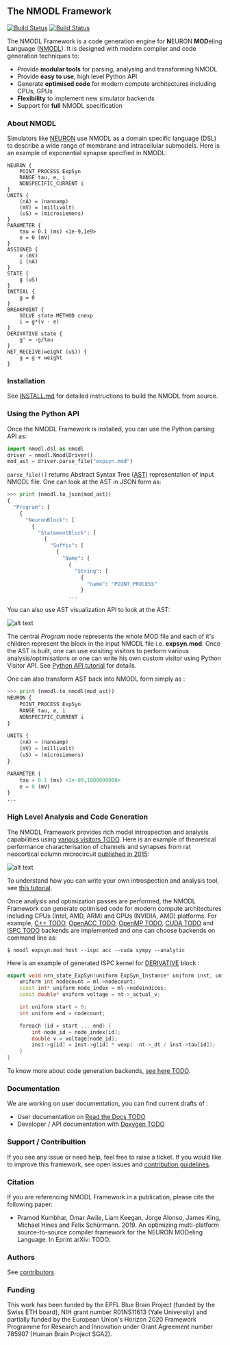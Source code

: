 ## The NMODL Framework
[![Build Status](https://travis-ci.org/BlueBrain/nmodl.svg?branch=master)](https://travis-ci.org/BlueBrain/nmodl) [![Build Status](https://dev.azure.com/pramodskumbhar/nmodl/_apis/build/status/BlueBrain.nmodl?branchName=master)](https://dev.azure.com/pramodskumbhar/nmodl/_build/latest?definitionId=2&branchName=master)

The NMODL Framework is a code generation engine for **N**EURON **MOD**eling **L**anguage ([NMODL](https://www.neuron.yale.edu/neuron/static/py_doc/modelspec/programmatic/mechanisms/nmodl.html)). It is designed with modern compiler and code generation techniques to:

* Provide **modular tools** for parsing, analysing and transforming NMODL
* Provide **easy to use**, high level Python API
* Generate **optimised code** for modern compute architectures including CPUs, GPUs
* **Flexibility** to implement new simulator backends
* Support for **full** NMODL specification

### About NMODL

Simulators like [NEURON](https://www.neuron.yale.edu/neuron/) use NMODL as a domain specific language (DSL) to describe a wide range of membrane and  intracellular submodels. Here is an example of exponential synapse specified in NMODL:

```
NEURON {
    POINT_PROCESS ExpSyn
    RANGE tau, e, i
    NONSPECIFIC_CURRENT i
}
UNITS {
    (nA) = (nanoamp)
    (mV) = (millivolt)
    (uS) = (microsiemens)
}
PARAMETER {
    tau = 0.1 (ms) <1e-9,1e9>
    e = 0 (mV)
}
ASSIGNED {
    v (mV)
    i (nA)
}
STATE {
    g (uS)
}
INITIAL {
    g = 0
}
BREAKPOINT {
    SOLVE state METHOD cnexp
    i = g*(v - e)
}
DERIVATIVE state {
    g' = -g/tau
}
NET_RECEIVE(weight (uS)) {
    g = g + weight
}
```

### Installation

See [INSTALL.md](INSTALL.md) for detailed instructions to build the NMODL from source.

### Using the Python API

Once the NMODL Framework is installed, you can use the Python parsing API as:

```python
import nmodl.dsl as nmodl
driver = nmodl.NmodlDriver()
mod_ast = driver.parse_file("expsyn.mod")
```

`parse_file()]` returns Abstract Syntax Tree ([AST](https://en.wikipedia.org/wiki/Abstract_syntax_tree)) representation of input NMODL file. One can look at the AST in JSON form as:

```python
>>> print (nmodl.to_json(mod_ast))
{
  "Program": [
    {
      "NeuronBlock": [
        {
          "StatementBlock": [
            {
              "Suffix": [
                {
                  "Name": [
                    {
                      "String": [
                        {
                          "name": "POINT_PROCESS"
                        }
                    ...
```
You can also use AST visualization API to look at the AST:

![alt text](docs/images/nmodl.ast.png "AST representation of expsyn.mod")

The central *Program* node represents the whole MOD file and each of it's children represent the block in the input NMODL file i.e. **expsyn.mod**. Once the AST is built, one can use exisiting visitors to perform various analysis/optimisations or one can write his own custom visitor using Python Visitor API. See [Python API tutorial](docs/notebooks/nmodl-python-tutorial.ipynb) for details.

One can also transform AST back into NMODL form simply as :

```python
>>> print (nmodl.to_nmodl(mod_ast))
NEURON {
    POINT_PROCESS ExpSyn
    RANGE tau, e, i
    NONSPECIFIC_CURRENT i
}

UNITS {
    (nA) = (nanoamp)
    (mV) = (millivolt)
    (uS) = (microsiemens)
}

PARAMETER {
    tau = 0.1 (ms) <1e-09,1000000000>
    e = 0 (mV)
}
...
```

### High Level Analysis and Code Generation

The NMODL Framework provides rich model introspection and analysis capabilities using [various visitors TODO](). Here is an example of theoretical performance characterisation of channels and synapses from rat neocortical column microcircuit [published in 2015](https://www.cell.com/abstract/S0092-8674%2815%2901191-5):

![alt text](docs/images/nmodl-perf-stats.png "Example of performance characterisation")

To understand how you can write your own introspection and analysis tool, see [this tutorial](docs/notebooks/nmodl-python-tutorial.ipynb).

Once analysis and optimization passes are performed, the NMODL Framework can generate optimised code for modern compute architectures including CPUs (Intel, AMD, ARM) and GPUs (NVIDIA, AMD) platforms. For example, [C++ TODO](), [OpenACC TODO](), [OpenMP TODO](), [CUDA TODO]() and [ISPC TODO]() backends are implemented and one can choose backends on command line as:

```
$ nmodl expsyn.mod host --ispc acc --cuda sympy --analytic
```

Here is an example of generated ISPC kernel for [DERIVATIVE](https://www.neuron.yale.edu/neuron/static/py_doc/modelspec/programmatic/mechanisms/nmodl.html#derivative) block :

```c++
export void nrn_state_ExpSyn(uniform ExpSyn_Instance* uniform inst, uniform NrnThread* uniform nt ...) {
    uniform int nodecount = ml->nodecount;
    const int* uniform node_index = ml->nodeindices;
    const double* uniform voltage = nt->_actual_v;

    int uniform start = 0;
    int uniform end = nodecount;

    foreach (id = start ... end) {
        int node_id = node_index[id];
        double v = voltage[node_id];
        inst->g[id] = inst->g[id] * vexp( -nt->_dt / inst->tau[id]);
    }
}
```

To know more about code generation backends, [see here TODO]().

### Documentation

We are working on user documentation, you can find current drafts of :

* User documentation on [Read the Docs TODO]()
* Developer / API documentation with [Doxygen TODO]()


### Support / Contribuition

If you see any issue or need help, feel free to raise a ticket. If you would like to improve this framework, see open issues and [contribution guidelines](CONTRIBUTING.md).

### Citation

If you are referencing NMODL Framework in a publication, please cite the following paper:

* Pramod Kumbhar, Omar Awile, Liam Keegan, Jorge Alonso, James King, Michael Hines and Felix Schürmann. 2019. An optimizing multi-platform source-to-source compiler framework for the NEURON MODeling Language. In Eprint arXiv: TODO.

### Authors

See [contributors](https://github.com/BlueBrain/nmodl/graphs/contributors).

### Funding

This work has been funded by the EPFL Blue Brain Project (funded by the Swiss ETH board), NIH grant number R01NS11613 (Yale University) and partially funded by the European Union's Horizon 2020 Framework Programme for Research and Innovation under Grant Agreement number 785907 (Human Brain Project SGA2).
